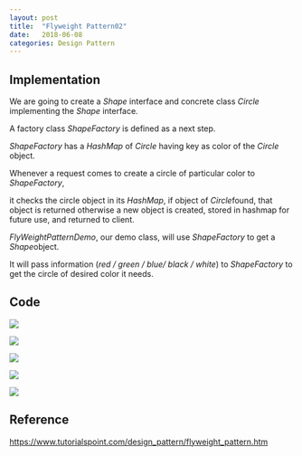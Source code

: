 ```yaml
---
layout: post
title:  "Flyweight Pattern02"
date:   2018-06-08
categories: Design Pattern
---
```


## Implementation

We are going to create a *Shape* interface and concrete class *Circle* implementing the *Shape* interface.

 A factory class *ShapeFactory* is defined as a next step.

*ShapeFactory* has a *HashMap* of *Circle* having key as color of the *Circle* object. 

Whenever a request comes to create a circle of particular color to *ShapeFactory*, 

it checks the circle object in its *HashMap*, if object of *Circle*found, that object is returned otherwise a new object is created, stored in hashmap for future use, and returned to client.

*FlyWeightPatternDemo*, our demo class, will use *ShapeFactory* to get a *Shape*object. 

It will pass information (*red / green / blue/ black / white*) to *ShapeFactory* to get the circle of desired color it needs.

## Code

![](/image/flyweight011.png)

![](/image/flyweight022.png)

![](/image/flyweight033.png)

![](/image/flyweight044.png)

![](/image/flyweight055.png)

## Reference

<https://www.tutorialspoint.com/design_pattern/flyweight_pattern.htm>